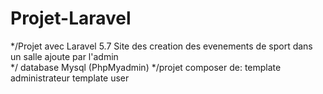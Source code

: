 # Projet-Laravel
*/Projet avec Laravel 5.7  Site des creation des evenements de sport dans un salle ajoute par l'admin  
*/ database Mysql (PhpMyadmin)
*/projet composer de:
template administrateur
template user


